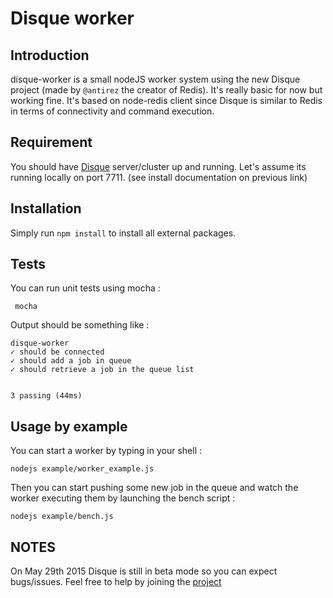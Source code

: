 # Disque worker

## Introduction

disque-worker is a small nodeJS worker system using the new Disque project (made by `@antirez` the creator of Redis). It's really basic for now but working fine. It's based on node-redis client since Disque is similar to Redis in terms of connectivity and command execution.

## Requirement

You should have [Disque](https://github.com/antirez/disque) server/cluster up and running. Let's assume its running locally on port 7711. (see install documentation on previous link)

## Installation

Simply run
``
npm install
``
to install all external packages.

## Tests

You can run unit tests using mocha :

`` mocha``

Output should be something like :

  	disque-worker
    ✓ should be connected
    ✓ should add a job in queue
    ✓ should retrieve a job in the queue list


  	3 passing (44ms)

## Usage by example

You can start a worker by typing in your shell :

``
nodejs example/worker_example.js
``

Then you can start pushing some new job in the queue and watch the worker executing them by launching the bench script :

``
nodejs example/bench.js
``


## NOTES

On May 29th 2015 Disque is still in beta mode so you can expect bugs/issues. Feel free to help by joining the [project](https://github.com/antirez/disque)
